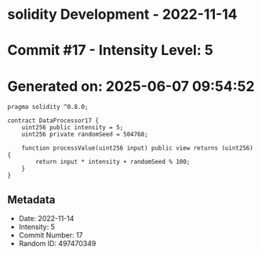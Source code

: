 ﻿# solidity Development - 2022-11-14
# Commit #17 - Intensity Level: 5
# Generated on: 2025-06-07 09:54:52
```solidity
pragma solidity ^0.8.0;

contract DataProcessor17 {
    uint256 public intensity = 5;
    uint256 private randomSeed = 504768;

    function processValue(uint256 input) public view returns (uint256) {
        return input * intensity + randomSeed % 100;
    }
}
```
## Metadata
- Date: 2022-11-14
- Intensity: 5
- Commit Number: 17
- Random ID: 497470349
